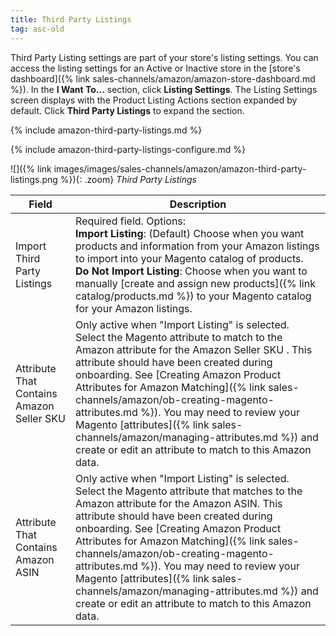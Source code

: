 ```yaml
---
title: Third Party Listings 
tag: asc-old
---
```



Third Party Listing settings are part of your store's listing settings. You can access the listing settings for an Active or Inactive store in the [store's dashboard]({% link sales-channels/amazon/amazon-store-dashboard.md %}). In the **I Want To...** section, click **Listing Settings**. The Listing Settings screen displays with the Product Listing Actions section expanded by default. Click **Third Party Listings** to expand the section.

{% include amazon-third-party-listings.md %}

{% include amazon-third-party-listings-configure.md %}

![]({% link images/images/sales-channels/amazon/amazon-third-party-listings.png %}){: .zoom}
_Third Party Listings_

|Field|Description|
|---|---|
|Import Third Party Listings|Required field. Options:<br/>**Import Listing**: (Default) Choose when you want products and information from your Amazon listings to import into your Magento catalog of products. <br/>**Do Not Import Listing**: Choose when you want to manually [create and assign new products]({% link catalog/products.md %}) to your Magento catalog for your Amazon listings.|
|Attribute That Contains Amazon Seller SKU|Only active when "Import Listing" is selected.<br />Select the Magento attribute to match to the Amazon attribute for the Amazon Seller SKU . This attribute should have been created during onboarding. See [Creating Amazon Product Attributes for Amazon Matching]({% link sales-channels/amazon/ob-creating-magento-attributes.md %}). You may need to review your Magento [attributes]({% link sales-channels/amazon/managing-attributes.md %}) and create or edit an attribute to match to this Amazon data.|
|Attribute That Contains Amazon ASIN|Only active when "Import Listing" is selected.<br />Select the Magento attribute that matches to the Amazon attribute for the Amazon ASIN. This attribute should have been created during onboarding. See [Creating Amazon Product Attributes for Amazon Matching]({% link sales-channels/amazon/ob-creating-magento-attributes.md %}). You may need to review your Magento [attributes]({% link sales-channels/amazon/managing-attributes.md %}) and create or edit an attribute to match to this Amazon data.|
